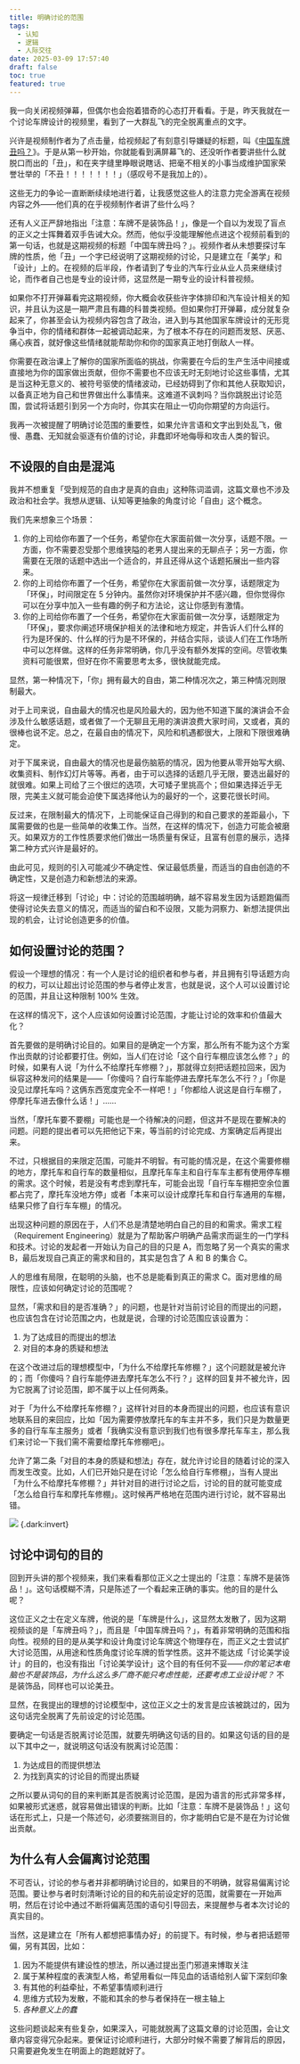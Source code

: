 ```yaml
---
title: 明确讨论的范围
tags:
  - 认知
  - 逻辑
  - 人际交往
date: 2025-03-09 17:57:40
draft: false
toc: true
featured: true
---
```


我一向关闭视频弹幕，但偶尔也会抱着猎奇的心态打开看看。于是，昨天我就在一个讨论车牌设计的视频里，看到了一大群乱飞的完全脱离重点的文字。

<!--more-->

兴许是视频制作者为了点击量，给视频起了有刻意引导嫌疑的标题，叫《[中国车牌丑吗？](https://www.bilibili.com/video/BV1na9kY8E6g/)》。于是从第一秒开始，你就能看到满屏幕飞的、还没听作者要讲些什么就脱口而出的「丑」，和在夹字缝里睁眼说瞎话、把毫不相关的小事当成维护国家荣誉壮举的「不丑！！！！！！！」（感叹号不是我加上的）。

这些无力的争论一直断断续续地进行着，让我感觉这些人的注意力完全游离在视频内容之外——他们真的在乎视频制作者讲了些什么吗？

还有人义正严辞地指出「注意：车牌不是装饰品！」，像是一个自以为发现了盲点的正义之士挥舞着双手告诫大众。然而，他似乎没能理解他点进这个视频前看到的第一句话，也就是这期视频的标题「中国车牌丑吗？」。视频作者从未想要探讨车牌的性质，他「丑」一个字已经说明了这期视频的讨论，只是建立在「美学」和「设计」上的。在视频的后半段，作者请到了专业的汽车行业从业人员来继续讨论，而作者自己也是专业的设计师，这显然是一期专业的设计科普视频。

如果你不打开弹幕看完这期视频，你大概会收获些许字体排印和汽车设计相关的知识，并且认为这是一期严肃且有趣的科普类视频。但如果你打开弹幕，成分就复杂起来了，你甚至会认为视频内容包含了政治，进入到与其他国家车牌设计的无形竞争当中，你的情绪和群体一起被调动起来，为了根本不存在的问题而发怒、厌恶、痛心疾首，就好像这些情绪就能帮助你和你的国家真正地打倒敌人一样。

你需要在政治课上了解你的国家所面临的挑战，你需要在今后的生产生活中间接或直接地为你的国家做出贡献，但你不需要也不应该无时无刻地讨论这些事情，尤其是当这种无意义的、被符号驱使的情绪波动，已经妨碍到了你和其他人获取知识，以备真正地为自己和世界做出什么事情来。这难道不讽刺吗？当你跳脱出讨论范围，尝试将话题引到另一个方向时，你其实在阻止一切向你期望的方向运行。

我再一次被提醒了明确讨论范围的重要性，如果允许言语和文字出到处乱飞，傲慢、愚蠢、无知就会驱逐有价值的讨论，非蠢即坏地侮辱和攻击人类的智识。

## 不设限的自由是混沌

我并不想重复「受到规范的自由才是真的自由」这种陈词滥调，这篇文章也不涉及政治和社会学。我想从逻辑、认知等更抽象的角度讨论「自由」这个概念。

我们先来想象三个场景：

1. 你的上司给你布置了一个任务，希望你在大家面前做一次分享，话题不限。一方面，你不需要忍受那个思维狭隘的老男人提出来的无聊点子；另一方面，你需要在无限的话题中选出一个适合的，并且还得从这个话题拓展出一些内容来。
2. 你的上司给你布置了一个任务，希望你在大家面前做一次分享，话题限定为「环保」，时间限定在 5 分钟内。虽然你对环境保护并不感兴趣，但你觉得你可以在分享中加入一些有趣的例子和方法论，这让你感到有激情。
3. 你的上司给你布置了一个任务，希望你在大家面前做一次分享，话题限定为「环保」，要求你阐述环境保护相关的法律和地方规定，并告诉人们什么样的行为是环保的、什么样的行为是不环保的，并结合实际，谈谈人们在工作场所中可以怎样做。这样的任务非常明确，你几乎没有额外发挥的空间。尽管收集资料可能很累，但好在你不需要思考太多，很快就能完成。

显然，第一种情况下，「你」拥有最大的自由，第二种情况次之，第三种情况则限制最大。

对于上司来说，自由最大的情况也是风险最大的，因为他不知道下属的演讲会不会涉及什么敏感话题，或者做了一个无聊且无用的演讲浪费大家时间，又或者，真的很棒也说不定。总之，在最自由的情况下，风险和机遇都很大，上限和下限很难确定。

对于下属来说，自由最大的情况也是最伤脑筋的情况，因为他要从零开始写大纲、收集资料、制作幻灯片等等。再者，由于可以选择的话题几乎无限，要选出最好的就很难。如果上司给了三个很烂的选项，大可矮子里挑高个；但如果选择近乎无限，完美主义就可能会迫使下属选择他认为的最好的一个，这要花很长时间。

反过来，在限制最大的情况下，上司能保证自己得到的和自己要求的差距最小，下属需要做的也是一些简单的收集工作。当然，在这样的情况下，创造力可能会被磨灭。如果双方的工作性质要求他们做出一场质量有保证，且富有创意的展示，选择第二种方式兴许是最好的。

由此可见，规则的引入可能减少不确定性、保证最低质量，而适当的自由创造的不确定性，又是创造力和新想法的来源。

将这一规律迁移到「讨论」中：讨论的范围越明确，越不容易发生因为话题跑偏而使得讨论失去意义的情况，而适当的留白和不设限，又能为洞察力、新想法提供出现的机会，让讨论创造更多的价值。

## 如何设置讨论的范围？

假设一个理想的情况：有一个人是讨论的组织者和参与者，并且拥有引导话题方向的权力，可以让超出讨论范围的参与者停止发言，也就是说，这个人可以设置讨论的范围，并且让这种限制 100% 生效。

在这样的情况下，这个人应该如何设置讨论范围，才能让讨论的效率和价值最大化？

首先要做的是明确讨论目的。如果目的是确定一个方案，那么所有不能为这个方案作出贡献的讨论都要打住。例如，当人们在讨论「这个自行车棚应该怎么修？」的时候，如果有人说「为什么不给摩托车修棚？」，那就得立刻把话题拉回来，因为纵容这种发问的结果是——「你傻吗？自行车能停进去摩托车怎么不行？」「你是没见过摩托车吗？这俩东西宽度完全不一样吧！」「你都给人说这是自行车棚了，停摩托车进去像什么话！」……

当然，「摩托车要不要棚」可能也是一个待解决的问题，但这并不是现在要解决的问题。问题的提出者可以先把他记下来，等当前的讨论完成、方案确定后再提出来。

不过，只根据目的来限定范围，可能并不明智。有可能的情况是，在这个需要修棚的地方，摩托车和自行车的数量相似，且摩托车车主和自行车车主都有使用停车棚的需求。这个时候，若是没有考虑到摩托车，可能会出现「自行车车棚把空余位置都占完了，摩托车没地方停」或者「本来可以设计成摩托车和自行车通用的车棚，结果只修了自行车车棚」的情况。

出现这种问题的原因在于，人们不总是清楚地明白自己的目的和需求。需求工程（Requirement Engineering）就是为了帮助客户明确产品需求而诞生的一门学科和技术。讨论的发起者一开始认为自己的目的只是 A，而忽略了另一个真实的需求 B，最后发现自己真正的需求和目的，其实是包含了 A 和 B 的集合 C。

人的思维有局限，在聪明的头脑，也不总是能看到真正的需求 C。面对思维的局限性，应该如何确定讨论的范围呢？

显然，「需求和目的是否准确？」的问题，也是针对当前讨论目的而提出的问题，也应该包含在讨论范围之内，也就是说，合理的讨论范围应该设置为：

1. 为了达成目的而提出的想法
2. 对目的本身的质疑和想法

在这个改进过后的理想模型中，「为什么不给摩托车修棚？」这个问题就是被允许的；而「你傻吗？自行车能停进去摩托车怎么不行？」这样的回复并不被允许，因为它脱离了讨论范围，即不属于以上任何两条。

对于「为什么不给摩托车修棚？」这样针对目的本身而提出的问题，也应该有意识地联系目的来回应，比如「因为需要停放摩托车的车主并不多，我们只是为数量更多的自行车车主服务」或者「我确实没有意识到我们也有很多摩托车车主，那么我们来讨论一下我们需不需要给摩托车修棚吧」。

允许了第二条「对目的本身的质疑和想法」存在，就允许讨论目的随着讨论的深入而发生改变。比如，人们已开始只是在讨论「怎么给自行车修棚」，当有人提出「为什么不给摩托车修棚？」并针对目的进行讨论之后，讨论的目的就可能变成「怎么给自行车和摩托车修棚」。这时候再严格地在范围内进行讨论，就不容易出错。

![](https://image.guhub.cn/uPic/2025/03/scope-of-discussion.png)
{.dark:invert}

## 讨论中词句的目的

回到开头讲的那个视频来，我们来看看那位正义之士提出的「注意：车牌不是装饰品！」。这句话模糊不清，只是陈述了一个看起来正确的事实。他的目的是什么呢？

这位正义之士在定义车牌，他说的是「车牌是什么」，这显然太发散了，因为这期视频谈的是「车牌丑吗？」，而且是「中国车牌丑吗？」，有着非常明确的范围和指向性。视频的目的是从美学和设计角度讨论车牌这个物理存在，而正义之士尝试扩大讨论范围，从用途和性质角度讨论车牌的哲学性质。这并不能达成「讨论美学设计」的目的，也没有指出「讨论美学设计」这个目的有任何不妥——*你的笔记本电脑也不是装饰品，为什么这么多厂商不能只考虑性能，还要考虑工业设计呢？* 不是装饰品，同样也可以论美丑。

显然，在我提出的理想的讨论模型中，这位正义之士的发言是应该被跳过的，因为这句话完全脱离了先前设定的讨论范围。

要确定一句话是否脱离讨论范围，就要先明确这句话的目的。如果这句话的目的是以下其中之一，就说明这句话没有脱离讨论范围：

1. 为达成目的而提供想法
2. 为找到真实的讨论目的而提出质疑

之所以要从词句的目的来判断其是否脱离讨论范围，是因为语言的形式非常多样，如果被形式迷惑，就容易做出错误的判断。比如「注意：车牌不是装饰品！」这句话在形式上，只是一个陈述句，必须要揣测目的，你才能明白它是不是在为讨论做出贡献。

## 为什么有人会偏离讨论范围

不可否认，讨论的参与者并非都明确讨论目的，如果目的不明确，就容易偏离讨论范围。要让参与者时刻清晰讨论的目的和先前设定好的范围，就需要在一开始声明，然后在讨论中通过不断将偏离范围的语句引导回去，来提醒参与者本次讨论的真实目的。

当然，这是建立在「所有人都想把事情办好」的前提下。有时候，参与者把话题带偏，另有其因，比如：

1. 因为不能提供有建设性的想法，所以通过提出歪门邪道来博取关注
2. 属于某种程度的表演型人格，希望用看似一阵见血的话语给别人留下深刻印象
3. 有其他的利益牵扯，不希望事情顺利进行
4. 思维方式较为发散，不能和其余的参与者保持在一根主轴上
5. *各种意义上的蠢*

这些问题谈起来有些复杂，如果深入，可能就脱离了这篇文章的讨论范围，会让文章内容变得冗杂起来。要保证讨论顺利进行，大部分时候不需要了解背后的原因，只需要避免发生在明面上的跑题就好了。
